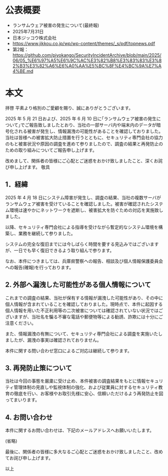# 公表概要
- ランサムウェア被害の発生について(最終報) 
- 2025年7月31日
- 日本ジッコウ株式会社
- https://www.jikkou.co.jp/wp/wp-content/themes/_s/pdf/topnews.pdf
- 第2報：https://github.com/piyokango/SecurityIncidentArchive/blob/main/2025/06/05_%E6%97%A5%E6%9C%AC%E3%82%B8%E3%83%83%E3%82%B3%E3%82%A6%E6%A0%AA%E5%BC%8F%E4%BC%9A%E7%A4%BE.md

# 本文
拝啓 平素より格別のご愛顧を賜り、誠にありがとうございます。

2025 年 5 月 21 日および、2025 年 6 月 10 日に｢ランサムウェア被害の発生について｣でご報告致しましたとおり、当社の一部サーバ内や端末内のデータが暗号化される被害が発生し、情報漏洩の可能性があることを確認しておりました。当社は皆様への被害拡大防止措置を行うとともに、セキュリティ専門会社の協力のもと被害状況や原因の調査を進めて参りましたので、調査の結果と再発防止のための取り組みについてご報告申し上げます。

改めまして、関係者の皆様にご心配とご迷惑をおかけ致しましたこと、深くお詫び申し上げます。
 敬具


## 1．経緯
2025 年 4 月 18 日にシステム障害が発生し、調査の結果、当社の複数サーバがランサムウェア被害を受けていることを確認しました。被害が確認されたシステム環境は速やかにネットワークを遮断し、被害拡大を防ぐための対応を実施致しました。

以降、セキュリティ専門会社による指導を受けながら暫定的なシステム環境を構築し、業務を継続して参りました。

システムの完全な復旧までには今しばらく時間を要する見込みではございますが、一日でも早く復旧できるよう取り組んで参ります。

なお、本件につきましては、兵庫県警察への報告、相談及び個人情報保護委員会への報告(確報)を行っております。

## 2. 外部へ漏洩した可能性がある個人情報について
これまでの調査の結果、当社が保有する情報が漏洩した可能性があり、その中に個人情報が含まれていることを確認しておりました。現時点で、本件に起因する個人情報を用いた不正利用等の二次被害については確認されていない状況ではございますが、当社名を騙る不審な電話や郵便物等による勧誘、詐欺には十分にご注意ください。

また、情報漏洩の有無について、セキュリティ専門会社による調査を実施いたしましたが、漏洩の事実は確認されておりません。

本件に関する問い合わせ窓口によるご対応は継続して参ります。

## 3. 再発防止策について
当社は今回の事態を厳粛に受け止め、本件被害の調査結果をもとに情報セキュリティ管理体制の見直しや監視体制の強化、および従業員に対するセキュリティ教育の徹底を行い、お客様やお取引先様に安心、信頼いただけるよう再発防止を図ってまいります。

## 4. お問い合わせ
本件に関するお問い合わせは、下記のメールアドレスへお願いいたします。

(省略)

最後に、関係者の皆様に多大なるご心配とご迷惑をおかけ致しましたこと、改めてお詫び申し上げます。

以上
